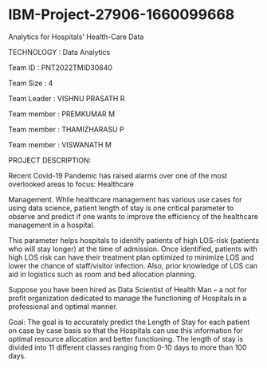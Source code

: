 # IBM-Project-27906-1660099668
Analytics for Hospitals' Health-Care Data

TECHNOLOGY : Data Analytics

Team ID : PNT2022TMID30840

Team Size : 4

Team Leader : VISHNU PRASATH R

Team member : PREMKUMAR M

Team member : THAMIZHARASU P

Team member : VISWANATH M

PROJECT DESCRIPTION:

Recent Covid-19 Pandemic has raised alarms over one of the most overlooked areas to focus: Healthcare

Management. While healthcare management has various use cases for using data science, patient length of stay is one critical parameter to observe and predict if one wants to improve the efficiency of the healthcare management in a hospital.

This parameter helps hospitals to identify patients of high LOS-risk (patients who will stay longer) at the time of admission. Once identified, patients with high LOS risk can have their treatment plan optimized to minimize LOS and lower the chance of staff/visitor infection. Also, prior knowledge of LOS can aid in logistics such as room and bed allocation planning.

Suppose you have been hired as Data Scientist of Health Man – a not for profit organization dedicated to manage the functioning of Hospitals in a professional and optimal manner.

Goal: The goal is to accurately predict the Length of Stay for each patient on case by case basis so that the Hospitals can use this information for optimal resource allocation and better functioning. The length of stay is divided into 11 different classes ranging from 0-10 days to more than 100 days.

